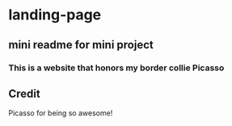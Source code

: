 # landing-page

## mini readme for mini project

### This is a website that honors my border collie Picasso

## Credit

Picasso for being so awesome!